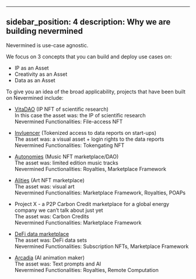  
---
sidebar_position: 4
description: Why we are building nevermined
---
Nevermined is use-case agnostic. 

We focus on 3 concepts that you can build and deploy use cases on: 
- IP as an Asset
- Creativity as an Asset
- Data as an Asset 


To give you an idea of the broad applicability, projects that have been built on Nevermined include: 
- [VitaDAO](https://www.vitadao.com/) (IP NFT of scientific research) <br>
In this case the asset was: the IP of scientific research <br>
Nevermined Functionalities: File-access NFT

- [Invluencer](https://invluencer.com/) (Tokenized access to data reports on start-ups) <br>
The asset was: a visual asset + login rights to the data reports <br>
Nevermined Functionalities: Tokengating NFT

- [Autonomies](https://www.autonomies.io/) (Music NFT marketplace/DAO) <br>
The asset was: limited edition music tracks <br>
Nevermined Functionalities: Royalties, Marketplace Framework

- [Alities](https://alities.io/) (Art NFT marketplace) <br>
The asset was: visual art <br>
Nevermined Functionalities: Marketplace Framework, Royalties, POAPs

- Project X - a P2P Carbon Credit marketplace for a global energy company we can’t talk about just yet  <br>
The asset was: Carbon Credits <br>
Nevermined Functionalities: Marketplace Framework

- [DeFi data marketplace](https://defi.public.nevermined.network/) <br>
The asset was: DeFi data sets <br>
Nevermined Functionalities: Subscription NFTs, Marketplace Framework

- [Arcadia](https://arcadia.nevermined.rocks/) (AI animation maker) <br>
The asset was: Text prompts and AI <br> 
Nevermined Functionalities: Royalties, Remote Computation
